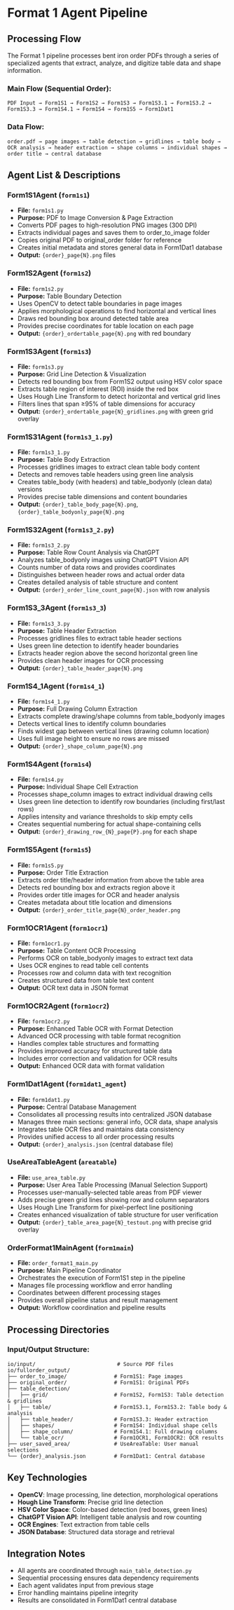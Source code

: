# Format 1 Agent Pipeline

## Processing Flow

The Format 1 pipeline processes bent iron order PDFs through a series of specialized agents that extract, analyze, and digitize table data and shape information.

### Main Flow (Sequential Order):
```
PDF Input → Form1S1 → Form1S2 → Form1S3 → Form1S3.1 → Form1S3.2 → Form1S3.3 → Form1S4.1 → Form1S4 → Form1S5 → Form1Dat1
```

### Data Flow:
```
order.pdf → page images → table detection → gridlines → table body → OCR analysis → header extraction → shape columns → individual shapes → order title → central database
```

## Agent List & Descriptions

### **Form1S1Agent** (`form1s1`)
- **File:** `form1s1.py`
- **Purpose:** PDF to Image Conversion & Page Extraction
- Converts PDF pages to high-resolution PNG images (300 DPI)
- Extracts individual pages and saves them to order_to_image folder
- Copies original PDF to original_order folder for reference
- Creates initial metadata and stores general data in Form1Dat1 database
- **Output:** `{order}_page{N}.png` files

### **Form1S2Agent** (`form1s2`)
- **File:** `form1s2.py`
- **Purpose:** Table Boundary Detection
- Uses OpenCV to detect table boundaries in page images
- Applies morphological operations to find horizontal and vertical lines
- Draws red bounding box around detected table area
- Provides precise coordinates for table location on each page
- **Output:** `{order}_ordertable_page{N}.png` with red boundary

### **Form1S3Agent** (`form1s3`)
- **File:** `form1s3.py`
- **Purpose:** Grid Line Detection & Visualization
- Detects red bounding box from Form1S2 output using HSV color space
- Extracts table region of interest (ROI) inside the red box
- Uses Hough Line Transform to detect horizontal and vertical grid lines
- Filters lines that span ≥95% of table dimensions for accuracy
- **Output:** `{order}_ordertable_page{N}_gridlines.png` with green grid overlay

### **Form1S31Agent** (`form1s3_1.py`)
- **File:** `form1s3_1.py`
- **Purpose:** Table Body Extraction
- Processes gridlines images to extract clean table body content
- Detects and removes table headers using green line analysis
- Creates table_body (with headers) and table_bodyonly (clean data) versions
- Provides precise table dimensions and content boundaries
- **Output:** `{order}_table_body_page{N}.png`, `{order}_table_bodyonly_page{N}.png`

### **Form1S32Agent** (`form1s3_2.py`)
- **File:** `form1s3_2.py`
- **Purpose:** Table Row Count Analysis via ChatGPT
- Analyzes table_bodyonly images using ChatGPT Vision API
- Counts number of data rows and provides coordinates
- Distinguishes between header rows and actual order data
- Creates detailed analysis of table structure and content
- **Output:** `{order}_order_line_count_page{N}.json` with row analysis

### **Form1S3_3Agent** (`form1s3_3`)
- **File:** `form1s3_3.py`
- **Purpose:** Table Header Extraction
- Processes gridlines files to extract table header sections
- Uses green line detection to identify header boundaries
- Extracts header region above the second horizontal green line
- Provides clean header images for OCR processing
- **Output:** `{order}_table_header_page{N}.png`

### **Form1S4_1Agent** (`form1s4_1`)
- **File:** `form1s4_1.py`
- **Purpose:** Full Drawing Column Extraction
- Extracts complete drawing/shape columns from table_bodyonly images
- Detects vertical lines to identify column boundaries
- Finds widest gap between vertical lines (drawing column location)
- Uses full image height to ensure no rows are missed
- **Output:** `{order}_shape_column_page{N}.png`

### **Form1S4Agent** (`form1s4`)
- **File:** `form1s4.py`
- **Purpose:** Individual Shape Cell Extraction
- Processes shape_column images to extract individual drawing cells
- Uses green line detection to identify row boundaries (including first/last rows)
- Applies intensity and variance thresholds to skip empty cells
- Creates sequential numbering for actual shape-containing cells
- **Output:** `{order}_drawing_row_{N}_page{P}.png` for each shape

### **Form1S5Agent** (`form1s5`)
- **File:** `form1s5.py`
- **Purpose:** Order Title Extraction
- Extracts order title/header information from above the table area
- Detects red bounding box and extracts region above it
- Provides order title images for OCR and header analysis
- Creates metadata about title location and dimensions
- **Output:** `{order}_order_title_page{N}_order_header.png`

### **Form1OCR1Agent** (`form1ocr1`)
- **File:** `form1ocr1.py`
- **Purpose:** Table Content OCR Processing
- Performs OCR on table_bodyonly images to extract text data
- Uses OCR engines to read table cell contents
- Processes row and column data with text recognition
- Creates structured data from table text content
- **Output:** OCR text data in JSON format

### **Form1OCR2Agent** (`form1ocr2`)
- **File:** `form1ocr2.py`
- **Purpose:** Enhanced Table OCR with Format Detection
- Advanced OCR processing with table format recognition
- Handles complex table structures and formatting
- Provides improved accuracy for structured table data
- Includes error correction and validation for OCR results
- **Output:** Enhanced OCR data with format validation

### **Form1Dat1Agent** (`form1dat1_agent`)
- **File:** `form1dat1.py`
- **Purpose:** Central Database Management
- Consolidates all processing results into centralized JSON database
- Manages three main sections: general info, OCR data, shape analysis
- Integrates table OCR files and maintains data consistency
- Provides unified access to all order processing results
- **Output:** `{order}_analysis.json` (central database file)

### **UseAreaTableAgent** (`areatable`)
- **File:** `use_area_table.py`
- **Purpose:** User Area Table Processing (Manual Selection Support)
- Processes user-manually-selected table areas from PDF viewer
- Adds precise green grid lines showing row and column separators
- Uses Hough Line Transform for pixel-perfect line positioning
- Creates enhanced visualization of table structure for user verification
- **Output:** `{order}_table_area_page{N}_testout.png` with precise grid overlay

### **OrderFormat1MainAgent** (`form1main`)
- **File:** `order_format1_main.py`
- **Purpose:** Main Pipeline Coordinator
- Orchestrates the execution of Form1S1 step in the pipeline
- Manages file processing workflow and error handling
- Coordinates between different processing stages
- Provides overall pipeline status and result management
- **Output:** Workflow coordination and pipeline results

## Processing Directories

### Input/Output Structure:
```
io/input/                          # Source PDF files
io/fullorder_output/
├── order_to_image/               # Form1S1: Page images
├── original_order/               # Form1S1: Original PDFs
├── table_detection/
│   ├── grid/                     # Form1S2, Form1S3: Table detection & gridlines
│   ├── table/                    # Form1S3.1, Form1S3.2: Table body & analysis
│   ├── table_header/             # Form1S3.3: Header extraction
│   ├── shapes/                   # Form1S4: Individual shape cells
│   ├── shape_column/             # Form1S4.1: Full drawing columns
│   └── table_ocr/                # Form1OCR1, Form1OCR2: OCR results
├── user_saved_area/              # UseAreaTable: User manual selections
└── {order}_analysis.json         # Form1Dat1: Central database
```

## Key Technologies

- **OpenCV**: Image processing, line detection, morphological operations
- **Hough Line Transform**: Precise grid line detection
- **HSV Color Space**: Color-based detection (red boxes, green lines)
- **ChatGPT Vision API**: Intelligent table analysis and row counting
- **OCR Engines**: Text extraction from table cells
- **JSON Database**: Structured data storage and retrieval

## Integration Notes

- All agents are coordinated through `main_table_detection.py`
- Sequential processing ensures data dependency requirements
- Each agent validates input from previous stage
- Error handling maintains pipeline integrity
- Results are consolidated in Form1Dat1 central database